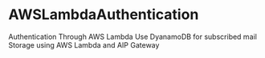 # AWSLambdaAuthentication
Authentication Through AWS Lambda
Use DyanamoDB for subscribed mail Storage using AWS Lambda and AIP Gateway
